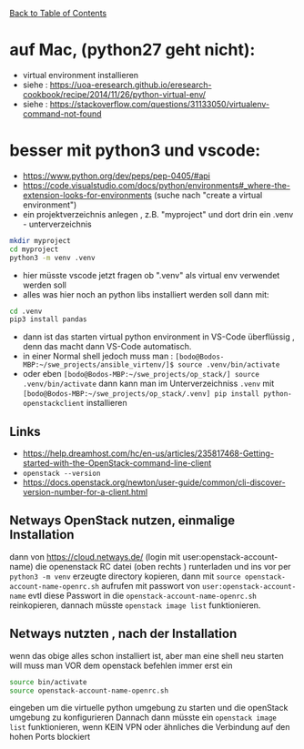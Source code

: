 [Back to Table of Contents](README.md)

# auf Mac, (python27 geht nicht):
* virtual environment installieren 
* siehe : https://uoa-eresearch.github.io/eresearch-cookbook/recipe/2014/11/26/python-virtual-env/
* siehe : https://stackoverflow.com/questions/31133050/virtualenv-command-not-found

# besser mit python3 und vscode: 
* https://www.python.org/dev/peps/pep-0405/#api
* https://code.visualstudio.com/docs/python/environments#_where-the-extension-looks-for-environments  (suche nach "create a virtual environment")
* ein projektverzeichnis anlegen , z.B. "myproject" und dort drin ein .venv - unterverzeichnis
```bash
mkdir myproject
cd myproject
python3 -m venv .venv
```
* hier müsste vscode jetzt fragen ob ".venv" als virtual env verwendet werden soll
* alles was hier noch an python libs installiert werden soll dann mit:
```bash
cd .venv
pip3 install pandas
```
* dann ist das  starten virtual python environment in VS-Code überflüssig , denn das macht dann VS-Code automatisch. 
* in einer Normal shell jedoch muss man : 
  `[bodo@Bodos-MBP:~/swe_projects/ansible_virtenv/]$ source .venv/bin/activate`
* oder eben 
  `[bodo@Bodos-MBP:~/swe_projects/op_stack/] source .venv/bin/activate`
dann kann man im Unterverzeichniss `.venv` mit 
`[bodo@Bodos-MBP:~/swe_projects/op_stack/.venv] pip install python-openstackclient`
installieren

## Links
* https://help.dreamhost.com/hc/en-us/articles/235817468-Getting-started-with-the-OpenStack-command-line-client
* `openstack --version`
* https://docs.openstack.org/newton/user-guide/common/cli-discover-version-number-for-a-client.html

## Netways OpenStack  nutzen, einmalige Installation 
dann von https://cloud.netways.de/ (login mit user:openstack-account-name) die openenstack RC datei (oben rechts ) runterladen und ins vor per `python3 -m venv` erzeugte directory kopieren, dann mit 
`source openstack-account-name-openrc.sh`
aufrufen mit passwort von  `user:openstack-account-name`
evtl diese Passwort in die `openstack-account-name-openrc.sh` reinkopieren, dannach müsste  `openstack image list`
funktionieren.  
## Netways nutzten , nach der Installation
wenn das obige alles schon installiert ist, aber man eine shell neu starten will
muss man VOR dem openstack befehlen immer erst  ein 
```bash
source bin/activate
source openstack-account-name-openrc.sh
```
eingeben um die virtuelle python umgebung zu starten und die openStack umgebung zu konfigurieren 
Dannach dann müsste ein `openstack image list` funktionieren, wenn KEIN VPN oder ähnliches die Verbindung auf den hohen Ports blockiert


